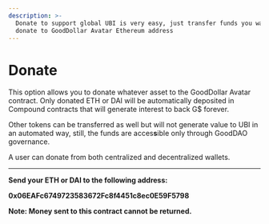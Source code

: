 ```yaml
---
description: >-
  Donate to support global UBI is very easy, just transfer funds you want to
  donate to GoodDollar Avatar Ethereum address
---
```


# Donate

This option allows you to donate whatever asset to the GoodDollar Avatar contract. Only donated ETH or DAI will be automatically deposited in Compound contracts that will generate interest to back G$ forever.&#x20;

Other tokens can be transferred as well but will not generate value to UBI in an automated way, still, the funds are acces**s**ible only through GoodDAO governance.

A user can donate from both centralized and decentralized wallets.

****

**Send your ETH or DAI to the following address:**

**0x06EAFc6749723583672Fc8f4451c8ec0E59F5798**

**Note: Money sent to this contract cannot be returned.**
